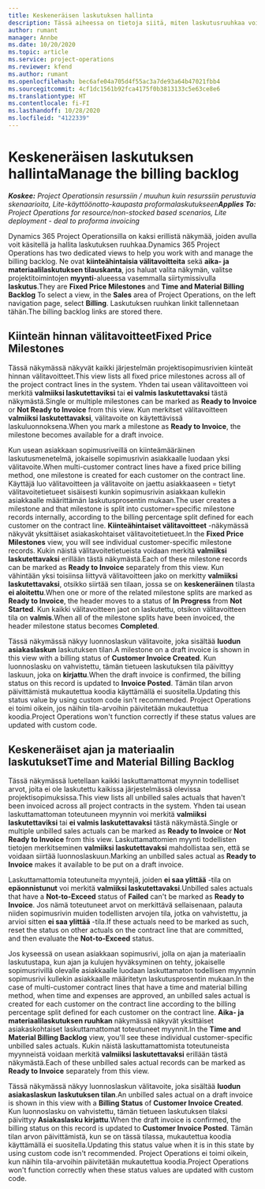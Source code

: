 ```yaml
---
title: Keskeneräisen laskutuksen hallinta
description: Tässä aiheessa on tietoja siitä, miten laskutusruuhkaa voidaan tarkastella ja käsitellä Project Operationsissa.
author: rumant
manager: Annbe
ms.date: 10/20/2020
ms.topic: article
ms.service: project-operations
ms.reviewer: kfend
ms.author: rumant
ms.openlocfilehash: bec6afe04a705d4f55ac3a7de93a64b47021fbb4
ms.sourcegitcommit: 4cf1dc1561b92fca4175f0b3813133c5e63ce8e6
ms.translationtype: HT
ms.contentlocale: fi-FI
ms.lasthandoff: 10/28/2020
ms.locfileid: "4122339"
---
```

# <a name="manage-the-billing-backlog"></a><span data-ttu-id="e450b-103">Keskeneräisen laskutuksen hallinta</span><span class="sxs-lookup"><span data-stu-id="e450b-103">Manage the billing backlog</span></span>

<span data-ttu-id="e450b-104">_**Koskee:** Project Operationsin resurssiin / muuhun kuin resurssiin perustuvia skenaarioita, Lite-käyttöönotto-kaupasta proformalaskutukseen_</span><span class="sxs-lookup"><span data-stu-id="e450b-104">_**Applies To:** Project Operations for resource/non-stocked based scenarios, Lite deployment - deal to proforma invoicing_</span></span>

<span data-ttu-id="e450b-105">Dynamics 365 Project Operationsilla on kaksi erillistä näkymää, joiden avulla voit käsitellä ja hallita laskutuksen ruuhkaa.</span><span class="sxs-lookup"><span data-stu-id="e450b-105">Dynamics 365 Project Operations has two dedicated views to help you work with and manage the billing backlog.</span></span> <span data-ttu-id="e450b-106">Ne ovat **kiinteähintaisia välitavoitteita** sekä **aika- ja materiaalilaskutuksen tilauskanta**, jos haluat valita näkymän, valitse projektitoimintojen **myynti**-alueessa vasemmalla siirtymissivulla **laskutus**.</span><span class="sxs-lookup"><span data-stu-id="e450b-106">They are **Fixed Price Milestones** and **Time and Material Billing Backlog** To select a view, in the **Sales** area of Project Operations, on the left navigation page, select **Billing**.</span></span> <span data-ttu-id="e450b-107">Laskutuksen ruuhkan linkit tallennetaan tähän.</span><span class="sxs-lookup"><span data-stu-id="e450b-107">The billing backlog links are stored there.</span></span>

## <a name="fixed-price-milestones"></a><span data-ttu-id="e450b-108">Kiinteän hinnan välitavoitteet</span><span class="sxs-lookup"><span data-stu-id="e450b-108">Fixed Price Milestones</span></span>

<span data-ttu-id="e450b-109">Tässä näkymässä näkyvät kaikki järjestelmän projektisopimusrivien kiinteät hinnan välitavoitteet.</span><span class="sxs-lookup"><span data-stu-id="e450b-109">This view lists all fixed price milestones across all of the project contract lines in the system.</span></span> <span data-ttu-id="e450b-110">Yhden tai usean välitavoitteen voi merkitä **valmiiksi laskutettaviksi** tai **ei valmis laskutettavaksi** tästä näkymästä.</span><span class="sxs-lookup"><span data-stu-id="e450b-110">Single or multiple milestones can be marked as **Ready to Invoice** or **Not Ready to Invoice** from this view.</span></span> <span data-ttu-id="e450b-111">Kun merkitset välitavoitteen **valmiiksi laskutettavaksi**, välitavoite on käytettävissä laskuluonnoksena.</span><span class="sxs-lookup"><span data-stu-id="e450b-111">When you mark a milestone as **Ready to Invoice**, the milestone becomes available for a draft invoice.</span></span>

<span data-ttu-id="e450b-112">Kun usean asiakkaan sopimusriveillä on kiinteämääräinen laskutusmenetelmä, jokaiselle sopimusrivin asiakkaalle luodaan yksi välitavoite.</span><span class="sxs-lookup"><span data-stu-id="e450b-112">When multi-customer contract lines have a fixed price billing method, one milestone is created for each customer on the contract line.</span></span> <span data-ttu-id="e450b-113">Käyttäjä luo välitavoitteen ja välitavoite on jaettu asiakkaaseen = tietyt välitavoitetietueet sisäisesti kunkin sopimusrivin asiakkaan kullekin asiakkaalle määrittämän laskutusprosentin mukaan.</span><span class="sxs-lookup"><span data-stu-id="e450b-113">The user creates a milestone and that milestone is split into customer=specific milestone records internally, according to the billing percentage split defined for each customer on the contract line.</span></span> <span data-ttu-id="e450b-114">**Kiinteähintaiset välitavoitteet** -näkymässä näkyvät yksittäiset asiakaskohtaiset välitavoitetietueet.</span><span class="sxs-lookup"><span data-stu-id="e450b-114">In the **Fixed Price Milestones** view, you will see individual customer-specific milestone records.</span></span> <span data-ttu-id="e450b-115">Kukin näistä välitavoitetietueista voidaan merkitä **valmiiksi laskutettavaksi** erillään tästä näkymästä.</span><span class="sxs-lookup"><span data-stu-id="e450b-115">Each of these milestone records can be marked as **Ready to Invoice** separately from this view.</span></span> <span data-ttu-id="e450b-116">Kun vähintään yksi toisiinsa liittyvä välitavoitteen jako on merkitty **valmiiksi laskutettavaksi**, otsikko siirtää sen tilaan, jossa se on **keskeneräinen** tilasta **ei aloitettu**.</span><span class="sxs-lookup"><span data-stu-id="e450b-116">When one or more of the related milestone splits are marked as **Ready to Invoice**, the header moves to a status of **In Progress** from **Not Started**.</span></span> <span data-ttu-id="e450b-117">Kun kaikki välitavoitteen jaot on laskutettu, otsikon välitavoitteen tila on **valmis**.</span><span class="sxs-lookup"><span data-stu-id="e450b-117">When all of the milestone splits have been invoiced, the header milestone status becomes **Completed**.</span></span>

<span data-ttu-id="e450b-118">Tässä näkymässä näkyy luonnoslaskun välitavoite, joka sisältää **luodun asiakaslaskun** laskutuksen tilan.</span><span class="sxs-lookup"><span data-stu-id="e450b-118">A milestone on a draft invoice is shown in this view with a billing status of **Customer Invoice Created**.</span></span> <span data-ttu-id="e450b-119">Kun luonnoslasku on vahvistettu, tämän tietueen laskutuksen tila päivittyy laskuun, joka on **kirjattu**.</span><span class="sxs-lookup"><span data-stu-id="e450b-119">When the draft invoice is confirmed, the billing status on this record is updated to **Invoice Posted**.</span></span> <span data-ttu-id="e450b-120">Tämän tilan arvon päivittämistä mukautettua koodia käyttämällä ei suositella.</span><span class="sxs-lookup"><span data-stu-id="e450b-120">Updating this status value by using custom code isn't recommended.</span></span> <span data-ttu-id="e450b-121">Project Operations ei toimi oikein, jos näihin tila-arvoihin päivitetään mukautettua koodia.</span><span class="sxs-lookup"><span data-stu-id="e450b-121">Project Operations won't function correctly if these status values are updated with custom code.</span></span>

## <a name="time-and-material-billing-backlog"></a><span data-ttu-id="e450b-122">Keskeneräiset ajan ja materiaalin laskutukset</span><span class="sxs-lookup"><span data-stu-id="e450b-122">Time and Material Billing Backlog</span></span>

<span data-ttu-id="e450b-123">Tässä näkymässä luetellaan kaikki laskuttamattomat myynnin todelliset arvot, joita ei ole laskutettu kaikissa järjestelmässä olevissa projektisopimuksissa.</span><span class="sxs-lookup"><span data-stu-id="e450b-123">This view lists all unbilled sales actuals that haven't been invoiced across all project contracts in the system.</span></span> <span data-ttu-id="e450b-124">Yhden tai usean laskuttamattoman toteutuneen myynnin voi merkitä **valmiiksi laskutettaviksi** tai **ei valmis laskutettavaksi** tästä näkymästä.</span><span class="sxs-lookup"><span data-stu-id="e450b-124">Single or multiple unbilled sales actuals can be marked as **Ready to Invoice** or **Not Ready to Invoice** from this view.</span></span> <span data-ttu-id="e450b-125">Laskuttamattomien myynti todellisten tietojen merkitseminen **valmiiksi laskutettavaksi** mahdollistaa sen, että se voidaan siirtää luonnoslaskuun.</span><span class="sxs-lookup"><span data-stu-id="e450b-125">Marking an unbilled sales actual as **Ready to Invoice** makes it available to be put on a draft invoice.</span></span>

<span data-ttu-id="e450b-126">Laskuttamattomia toteutuneita myyntejä, joiden **ei saa ylittää** -tila on **epäonnistunut** voi merkitä **valmiiksi laskutettavaksi**.</span><span class="sxs-lookup"><span data-stu-id="e450b-126">Unbilled sales actuals that have a **Not-to-Exceed** status of **Failed** can't be marked as **Ready to Invoice**.</span></span> <span data-ttu-id="e450b-127">Jos nämä toteutuneet arvot on merkittävä sellaisenaan, palauta niiden sopimusrivin muiden todellisten arvojen tila, jotka on vahvistettu, ja arvioi sitten **ei saa ylittää** -tila.</span><span class="sxs-lookup"><span data-stu-id="e450b-127">If these actuals need to be marked as such, reset the status on other actuals on the contract line that are committed, and then evaluate the **Not-to-Exceed** status.</span></span>

<span data-ttu-id="e450b-128">Jos kyseessä on usean asiakkaan sopimusrivi, jolla on ajan ja materiaalin laskutustapa, kun ajan ja kulujen hyväksyminen on tehty, jokaiselle sopimusrivillä olevalle asiakkaalle luodaan laskuttamaton todellisen myynnin sopimusrivi kullekin asiakkaalle määritetyn laskutusprosentin mukaan.</span><span class="sxs-lookup"><span data-stu-id="e450b-128">In the case of multi-customer contract lines that have a time and material billing method, when time and expenses are approved, an unbilled sales actual is created for each customer on the contract line according to the billing percentage split defined for each customer on the contract line.</span></span> <span data-ttu-id="e450b-129">**Aika- ja materiaalilaskutuksen ruuhkan** näkymässä näkyvät yksittäiset asiakaskohtaiset laskuttamattomat toteutuneet myynnit.</span><span class="sxs-lookup"><span data-stu-id="e450b-129">In the **Time and Material Billing Backlog** view, you'll see these individual customer-specific unbilled sales actuals.</span></span> <span data-ttu-id="e450b-130">Kukin näistä laskuttamattomista toteutuneista myynneistä voidaan merkitä **valmiiksi laskutettavaksi** erillään tästä näkymästä.</span><span class="sxs-lookup"><span data-stu-id="e450b-130">Each of these unbilled sales actual records can be marked as **Ready to Invoice** separately from this view.</span></span>

<span data-ttu-id="e450b-131">Tässä näkymässä näkyy luonnoslaskun välitavoite, joka sisältää **luodun asiakaslaskun** **laskutuksen tilan**.</span><span class="sxs-lookup"><span data-stu-id="e450b-131">An unbilled sales actual on a draft invoice is shown in this view with a **Billing Status** of **Customer Invoice Created**.</span></span> <span data-ttu-id="e450b-132">Kun luonnoslasku on vahvistettu, tämän tietueen laskutuksen tilaksi päivittyy **Asiakaslasku kirjattu**.</span><span class="sxs-lookup"><span data-stu-id="e450b-132">When the draft invoice is confirmed, the billing status on this record is updated to **Customer Invoice Posted**.</span></span> <span data-ttu-id="e450b-133">Tämän tilan arvon päivittämistä, kun se on tässä tilassa, mukautettua koodia käyttämällä ei suositella.</span><span class="sxs-lookup"><span data-stu-id="e450b-133">Updating this status value when it is in this state by using custom code isn't recommended.</span></span> <span data-ttu-id="e450b-134">Project Operations ei toimi oikein, kun näihin tila-arvoihin päivitetään mukautettua koodia.</span><span class="sxs-lookup"><span data-stu-id="e450b-134">Project Operations won't function correctly when these status values are updated with custom code.</span></span>
